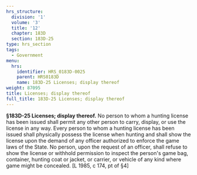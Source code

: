 ```yaml
---
hrs_structure:
  division: '1'
  volume: '3'
  title: '12'
  chapter: 183D
  section: 183D-25
type: hrs_section
tags:
  - Government
menu:
  hrs:
    identifier: HRS_0183D-0025
    parent: HRS0183D
    name: 183D-25 Licenses; display thereof
weight: 87095
title: Licenses; display thereof
full_title: 183D-25 Licenses; display thereof
---
```

**§183D-25 Licenses; display thereof.** No person to whom a hunting license has been issued shall permit any other person to carry, display, or use the license in any way. Every person to whom a hunting license has been issued shall physically possess the license when hunting and shall show the license upon the demand of any officer authorized to enforce the game laws of the State. No person, upon the request of an officer, shall refuse to show the license or withhold permission to inspect the person's game bag, container, hunting coat or jacket, or carrier, or vehicle of any kind where game might be concealed. [L 1985, c 174, pt of §4]